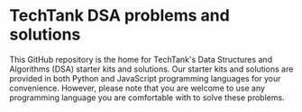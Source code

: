 # TechTank DSA problems and solutions

This GitHub repository is the home for TechTank's Data Structures and Algorithms (DSA) starter kits and solutions. Our starter kits and solutions are provided in both Python and JavaScript programming languages for your convenience. However, please note that you are welcome to use any programming language you are comfortable with to solve these problems.
